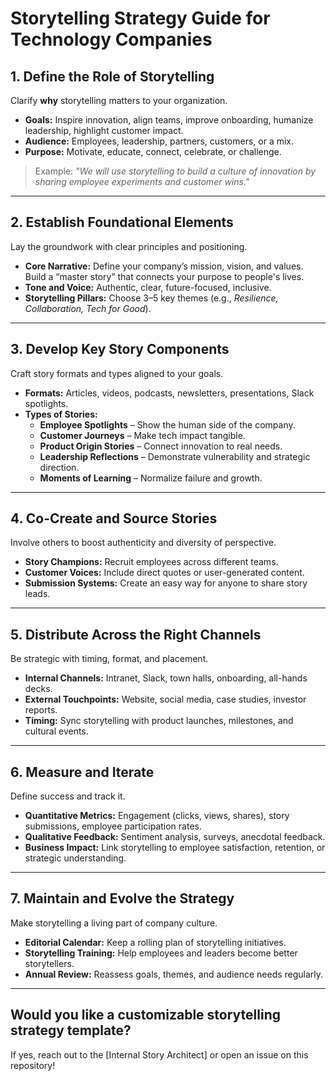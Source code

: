 # Storytelling Strategy Guide for Technology Companies

## 1. Define the Role of Storytelling

Clarify **why** storytelling matters to your organization.

- **Goals:** Inspire innovation, align teams, improve onboarding, humanize leadership, highlight customer impact.
- **Audience:** Employees, leadership, partners, customers, or a mix.
- **Purpose:** Motivate, educate, connect, celebrate, or challenge.

> Example: *"We will use storytelling to build a culture of innovation by sharing employee experiments and customer wins."*

---

## 2. Establish Foundational Elements

Lay the groundwork with clear principles and positioning.

- **Core Narrative:** Define your company’s mission, vision, and values. Build a “master story” that connects your purpose to people's lives.
- **Tone and Voice:** Authentic, clear, future-focused, inclusive.
- **Storytelling Pillars:** Choose 3–5 key themes (e.g., *Resilience, Collaboration, Tech for Good*).

---

## 3. Develop Key Story Components

Craft story formats and types aligned to your goals.

- **Formats:** Articles, videos, podcasts, newsletters, presentations, Slack spotlights.
- **Types of Stories:**
  - **Employee Spotlights** – Show the human side of the company.
  - **Customer Journeys** – Make tech impact tangible.
  - **Product Origin Stories** – Connect innovation to real needs.
  - **Leadership Reflections** – Demonstrate vulnerability and strategic direction.
  - **Moments of Learning** – Normalize failure and growth.

---

## 4. Co-Create and Source Stories

Involve others to boost authenticity and diversity of perspective.

- **Story Champions:** Recruit employees across different teams.
- **Customer Voices:** Include direct quotes or user-generated content.
- **Submission Systems:** Create an easy way for anyone to share story leads.

---

## 5. Distribute Across the Right Channels

Be strategic with timing, format, and placement.

- **Internal Channels:** Intranet, Slack, town halls, onboarding, all-hands decks.
- **External Touchpoints:** Website, social media, case studies, investor reports.
- **Timing:** Sync storytelling with product launches, milestones, and cultural events.

---

## 6. Measure and Iterate

Define success and track it.

- **Quantitative Metrics:** Engagement (clicks, views, shares), story submissions, employee participation rates.
- **Qualitative Feedback:** Sentiment analysis, surveys, anecdotal feedback.
- **Business Impact:** Link storytelling to employee satisfaction, retention, or strategic understanding.

---

## 7. Maintain and Evolve the Strategy

Make storytelling a living part of company culture.

- **Editorial Calendar:** Keep a rolling plan of storytelling initiatives.
- **Storytelling Training:** Help employees and leaders become better storytellers.
- **Annual Review:** Reassess goals, themes, and audience needs regularly.

---

## Would you like a customizable storytelling strategy template?

If yes, reach out to the [Internal Story Architect] or open an issue on this repository!
